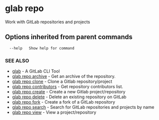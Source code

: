 # glab repo

Work with GitLab repositories and projects

## Options inherited from parent commands

```bash
  --help   Show help for command
```

### SEE ALSO

* [glab](../../../)  - A GitLab CLI Tool
* [glab repo archive](repo/archive)  - Get an archive of the repository.
* [glab repo clone](repo/clone)  - Clone a Gitlab repository/project
* [glab repo contributors](repo/contributors)  - Get repository contributors list.
* [glab repo create](repo/create)  - Create a new Gitlab project/repository
* [glab repo delete](repo/delete)  - Delete an existing repository on GitLab
* [glab repo fork](repo/fork)  - Create a fork of a GitLab repository
* [glab repo search](repo/search)  - Search for GitLab repositories and projects by name
* [glab repo view](repo/view)  - View a project/repository
